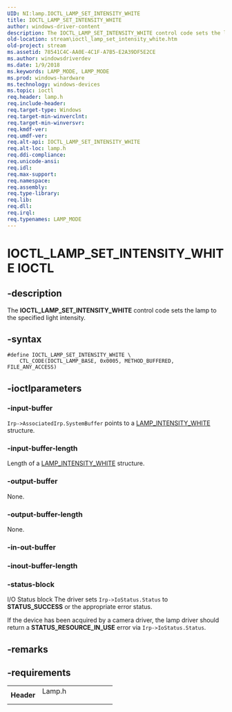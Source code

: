 ```yaml
---
UID: NI:lamp.IOCTL_LAMP_SET_INTENSITY_WHITE
title: IOCTL_LAMP_SET_INTENSITY_WHITE
author: windows-driver-content
description: The IOCTL_LAMP_SET_INTENSITY_WHITE control code sets the lamp to the specified light intensity.
old-location: stream\ioctl_lamp_set_intensity_white.htm
old-project: stream
ms.assetid: 78541C4C-AA0E-4C1F-A7B5-E2A39DF5E2CE
ms.author: windowsdriverdev
ms.date: 1/9/2018
ms.keywords: LAMP_MODE, LAMP_MODE
ms.prod: windows-hardware
ms.technology: windows-devices
ms.topic: ioctl
req.header: lamp.h
req.include-header: 
req.target-type: Windows
req.target-min-winverclnt: 
req.target-min-winversvr: 
req.kmdf-ver: 
req.umdf-ver: 
req.alt-api: IOCTL_LAMP_SET_INTENSITY_WHITE
req.alt-loc: lamp.h
req.ddi-compliance: 
req.unicode-ansi: 
req.idl: 
req.max-support: 
req.namespace: 
req.assembly: 
req.type-library: 
req.lib: 
req.dll: 
req.irql: 
req.typenames: LAMP_MODE
---
```


# IOCTL_LAMP_SET_INTENSITY_WHITE IOCTL



## -description
The <b>IOCTL_LAMP_SET_INTENSITY_WHITE</b> 
   control code sets the lamp to the specified light intensity.



## -syntax

````
#define IOCTL_LAMP_SET_INTENSITY_WHITE \
    CTL_CODE(IOCTL_LAMP_BASE, 0x0005, METHOD_BUFFERED, FILE_ANY_ACCESS)
````


## -ioctlparameters

### -input-buffer
<code>Irp-&gt;AssociatedIrp.SystemBuffer</code> points to a <a href="..\lamp\ns-lamp-lamp_intensity_white.md">LAMP_INTENSITY_WHITE</a> structure.


### -input-buffer-length
Length of a <a href="..\lamp\ns-lamp-lamp_intensity_white.md">LAMP_INTENSITY_WHITE</a> structure.


### -output-buffer
None.


### -output-buffer-length
None.


### -in-out-buffer

<text></text>

### -inout-buffer-length

<text></text>

### -status-block
I/O Status block
The driver sets <code>Irp-&gt;IoStatus.Status</code> to <b>STATUS_SUCCESS</b> or the appropriate error status.

If the device has been acquired by a camera driver, the lamp driver should return a  <b>STATUS_RESOURCE_IN_USE</b> error via <code>Irp-&gt;IoStatus.Status</code>.


## -remarks


## -requirements
<table>
<tr>
<th width="30%">
Header

</th>
<td width="70%">
<dl>
<dt>Lamp.h</dt>
</dl>
</td>
</tr>
</table>